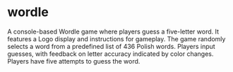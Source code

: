 # wordle
A console-based Wordle game where players guess a five-letter word. It features a Logo display and instructions for gameplay. The game randomly selects a word from a predefined list of 436 Polish words. Players input guesses, with feedback on letter accuracy indicated by color changes. Players have five attempts to guess the word.
